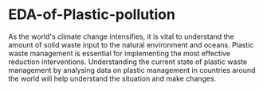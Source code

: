 # EDA-of-Plastic-pollution
As the world's climate change intensifies, it is vital to understand the amount of solid waste input to the natural environment and oceans. Plastic waste management is essential for implementing the most effective reduction interventions. Understanding the current state of plastic waste management by analysing data on plastic management in countries around the world will help understand the situation and make changes.
